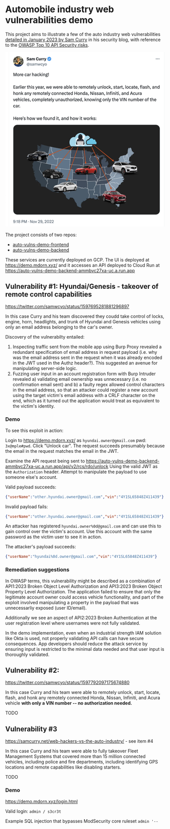 # Automobile industry web vulnerabilities demo

This project aims to illustrate a few of the auto industry web vulnerabilities [detailed in January 2023 by Sam Curry](https://samcurry.net/web-hackers-vs-the-auto-industry/) in his security blog, with reference to the [OWASP Top 10 API Security risks](https://owasp.org/API-Security/editions/2023/en/0x11-t10/).

![](img/tweet.png)

The project consists of two repos:

- [auto-vulns-demo-frontend](https://github.com/mdorn/auto-vulns-demo-frontend)
- [auto-vulns-demo-backend](https://github.com/mdorn/auto-vulns-demo-backend)

These services are currently deployed on GCP. The UI is deployed at https://demo.mdorn.xyz/ and it accesses an API deployed to Cloud Run at https://auto-vulns-demo-backend-ammbvc27xa-uc.a.run.app

## Vulnerability #1: Hyundai/Genesis - takeover of remote control capabilities

https://twitter.com/samwcyo/status/1597695281881296897

In this case Curry and his team discovered they coudd take control of locks, engine, horn, headlights, and trunk of Hyundai and Genesis vehicles using only an email address belonging to the car's owner.

Discovery of the vulnerabilty entailed:

1) Inspecting traffic sent from the mobile app using Burp Proxy revealed a redundant specification of email address in request payload (i.e. why was the email address sent in the request when it was already encoded in the JWT used in the Authz header?). This suggested an avenue for manipulating server-side logic.
2) Fuzzing user input in an account registration form with Burp Intruder revealed a) validating email ownership was unnecessary (i.e. no confirmation email sent) and b) a faulty regex allowed control characters in the email address, so that an attacker could register a new account using the target victim's email address with a CRLF character on the end, which as it turned out the application would treat as equivalent to the victim's identity.

### Demo

To see this exploit in action:

Login to https://demo.mdorn.xyz/ as `hyundai.owner@gmail.com` pwd: `3x@mple#pwd`. Click "Unlock car".  The request succeeds presumably because the email in the request matches the email in the JWT.

Examine the API request being sent to https://auto-vulns-demo-backend-ammbvc27xa-uc.a.run.app/api/v2/rcs/rdo/unlock  Using the valid JWT as the `Authorization` header.  Attempt to manipulate the payload to use someone else's account.

Valid payload succeeds:

```json
{"userName":"other.hyundai.owner@gmail.com","vin":"4Y1SL65848Z411439"}
```

Invalid payload fails:

```json
{"userName":"other.hyundai.owner@gmail.com","vin":"4Y1SL65848Z411439"}
```

An attacker has registered `hyundai.owner%0d@gmail.com` and can use this to gain control over the victim's account.  Use this account with the same password as the victim user to see it in action.

The attacker's payload succeeds:

```json
{"userName":"hyundai%0d.owner@gmail.com","vin":"4Y1SL65848Z411439"}
```

### Remediation suggestions

In OWASP terms, this vulnerability might be described as a combination of API1:2023 Broken Object Level Authorization and API3:2023 Broken Object Property Level Authorization. The application failed to ensure that only the legitimate account owner could access vehicle functionality, and part of the exploit involved manipulating a property in the payload that was unnecessarliy exposed (user ID/email).

Additionally we see an aspect of API2:2023 Broken Authentication at the user registration level where usernames were not fully validated.

In the demo implementation, even when an industrial strength IAM solution like Okta is used, not properly validating API calls can have secure consequences.  App developers should reduce the attack service by ensuring input is restricted to the minimal data needed and that user input is thoroughly validated.

## Vulnerability #2: 

https://twitter.com/samwcyo/status/1597792097175674880

In this case Curry and his team were able to remotely unlock, start, locate, flash, and honk any remotely connected Honda, Nissan, Infiniti, and Acura vehicle **with only a VIN number -- no authorization needed.**

TODO

## Vulnerability #3

https://samcurry.net/web-hackers-vs-the-auto-industry/ - see item #4

In this case Curry and his team were able to fully takeover Fleet Management Systems that covered more than 15 million connected vehicles, including police and fire departments, including identifying GPS locations and remote capabilities like disabling starters.

TODO

### Demo

https://demo.mdorn.xyz/login.html

Valid login: `admin / s3cr3t`

Example SQL injection that bypasses ModSecurity core ruleset `admin '--`
